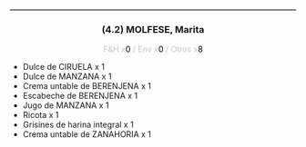<hr style='border:1px solid rgb(200,200,200)'>
<div style='page-break-inside: avoid'>

<div style='text-align:center'>

<h3> (4.2) MOLFESE, <span class='grey'>Marita</span></h3>

<p  style='color:rgb(200,200,200)'>F&H x<span  style='color:black'>0</span> / Env x<span  style='color:black'>0</span> / Otros x<span  style='color:black'>8</span></p>
</div>

<ul>
<li class='li-horizontal'> Dulce de CIRUELA x 1</li>
<li class='li-horizontal'> Dulce de MANZANA x 1</li>
<li class='li-horizontal'> Crema untable de BERENJENA x 1</li>
<li class='li-horizontal'> Escabeche de BERENJENA x 1</li>
<li class='li-horizontal'> Jugo de MANZANA x 1</li>
<li class='li-horizontal'> Ricota x 1</li>
<li class='li-horizontal'> Grisines de harina integral x 1</li>
<li class='li-horizontal'> Crema untable de ZANAHORIA x 1</li>
</ul>
</div>

